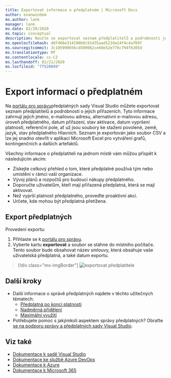 ```yaml
---
title: Exportovat informace o předplatném | Microsoft Docs
author: evanwindom
ms.author: lank
manager: lank
ms.date: 02/20/2020
ms.topic: conceptual
description: Naučte se exportovat seznam předplatitelů a podrobnosti jejich přiřazení předplatných.
ms.openlocfilehash: ddf466e314190b8c91d35aad522da14f4c4af69f
ms.sourcegitcommit: 3c105990656cd509062ce60e52e776c794f6305d
ms.translationtype: MT
ms.contentlocale: cs-CZ
ms.lasthandoff: 02/21/2020
ms.locfileid: "77520849"
---
```

# <a name="export-subscription-information"></a>Export informací o předplatném
Na [portálu pro správu](https://manage.visualstudio.com)předplatných sady Visual Studio můžete exportovat seznam předplatitelů a podrobnosti o jejich přiřazeních. Tyto informace zahrnují jejich jméno, e-mailovou adresu, alternativní e-mailovou adresu, úroveň předplatného, datum přiřazení, stav aktivace, datum vypršení platnosti, referenční pole, ať už jsou soubory ke stažení povolené, země, jazyk, stav předplatného Hlavních.  Seznam je exportován jako soubor CSV a lze jej snadno otevřít v aplikaci Microsoft Excel pro vytváření grafů, kontingenčních a dalších artefaktů.

Všechny informace o předplatiteli na jednom místě vám můžou přispět k následujícím akcím:
- Získejte celkový přehled o tom, které předplatné používá tým nebo umístění v rámci vaší organizace.
- Vývoj plánů a rozpočtů pro budoucí nákupy předplatného. 
- Doporučte uživatelům, kteří mají přiřazená předplatná, která se mají aktivovat.
- Než vyprší platnost předplatného, proveďte proaktivní akci.  
- Určete, kde mohou být předplatná přetížena. 

## <a name="export-your-subscriptions"></a>Export předplatných
Provedení exportu:
1. Přihlaste se k [portálu pro správu](https://manage.visualstudio.com).
2. Vyberte kartu **exportovat** a soubor se stáhne do místního počítače. Tento soubor bude obsahovat název smlouvy, která obsahuje vaše uživatelská předplatná, a také datum exportu.
> [!div class="mx-imgBorder"]
> ![exportovat předplatitele](_img/exporting-subscriptions/exporting-subscriptions.png)

## <a name="next-steps"></a>Další kroky
- Další informace o správě předplatných najdete v těchto užitečných tématech:
    - [Předplatná po konci platnosti](handle-expired-license.md)
    - [Nadměrná přidělení](handle-overclaimed-license.md)
    - [Maximální využití](maximum-usage.md)
- Potřebujete pomoc s jakýmkoli aspektem správy předplatných?  Obraťte [se na podporu správy a předplatných sady Visual Studio](https://visualstudio.microsoft.com/support/support-overview-vs).

## <a name="see-also"></a>Viz také
- [Dokumentace k sadě Visual Studio](https://docs.microsoft.com/visualstudio/)
- [Dokumentace ke službě Azure DevOps](https://docs.microsoft.com/azure/devops/)
- [Dokumentace k Azure](https://docs.microsoft.com/azure/)
- [Dokumentace k Microsoft 365](https://docs.microsoft.com/microsoft-365/)
